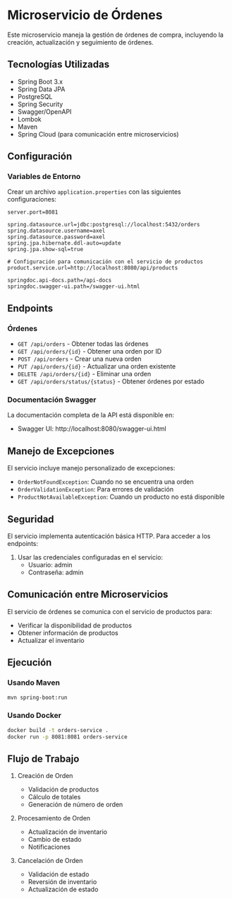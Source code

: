 # Microservicio de Órdenes

Este microservicio maneja la gestión de órdenes de compra, incluyendo la creación, actualización y seguimiento de órdenes.

## Tecnologías Utilizadas

- Spring Boot 3.x
- Spring Data JPA
- PostgreSQL
- Spring Security
- Swagger/OpenAPI
- Lombok
- Maven
- Spring Cloud (para comunicación entre microservicios)

## Configuración

### Variables de Entorno

Crear un archivo `application.properties` con las siguientes configuraciones:

```properties
server.port=8081

spring.datasource.url=jdbc:postgresql://localhost:5432/orders
spring.datasource.username=axel
spring.datasource.password=axel
spring.jpa.hibernate.ddl-auto=update
spring.jpa.show-sql=true

# Configuración para comunicación con el servicio de productos
product.service.url=http://localhost:8080/api/products

springdoc.api-docs.path=/api-docs
springdoc.swagger-ui.path=/swagger-ui.html
```

## Endpoints

### Órdenes

- `GET /api/orders` - Obtener todas las órdenes
- `GET /api/orders/{id}` - Obtener una orden por ID
- `POST /api/orders` - Crear una nueva orden
- `PUT /api/orders/{id}` - Actualizar una orden existente
- `DELETE /api/orders/{id}` - Eliminar una orden
- `GET /api/orders/status/{status}` - Obtener órdenes por estado

### Documentación Swagger

La documentación completa de la API está disponible en:
- Swagger UI: http://localhost:8080/swagger-ui.html

## Manejo de Excepciones

El servicio incluye manejo personalizado de excepciones:

- `OrderNotFoundException`: Cuando no se encuentra una orden
- `OrderValidationException`: Para errores de validación
- `ProductNotAvailableException`: Cuando un producto no está disponible

## Seguridad

El servicio implementa autenticación básica HTTP. Para acceder a los endpoints:

1. Usar las credenciales configuradas en el servicio:
   - Usuario: admin
   - Contraseña: admin

## Comunicación entre Microservicios

El servicio de órdenes se comunica con el servicio de productos para:
- Verificar la disponibilidad de productos
- Obtener información de productos
- Actualizar el inventario

## Ejecución

### Usando Maven
```bash
mvn spring-boot:run
```

### Usando Docker
```bash
docker build -t orders-service .
docker run -p 8081:8081 orders-service
```

## Flujo de Trabajo

1. Creación de Orden
   - Validación de productos
   - Cálculo de totales
   - Generación de número de orden

2. Procesamiento de Orden
   - Actualización de inventario
   - Cambio de estado
   - Notificaciones

3. Cancelación de Orden
   - Validación de estado
   - Reversión de inventario
   - Actualización de estado 